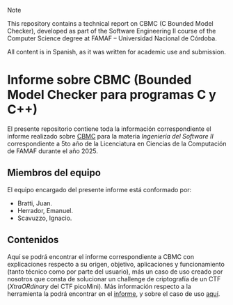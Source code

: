 > [!note]
> This repository contains a technical report on CBMC (C Bounded Model Checker), developed as part of the Software Engineering II course of the Computer Science degree at FAMAF – Universidad Nacional de Córdoba.
>
> All content is in Spanish, as it was written for academic use and submission.

# Informe sobre CBMC (Bounded Model Checker para programas C y C++)

El presente repositorio contiene toda la información correspondiente el informe realizado sobre [CBMC](https://www.cprover.org/cbmc/) para la materia _Ingeniería del Software II_ correspondiente a 5to año de la Licenciatura en Ciencias de la Computación de FAMAF durante el año 2025.

## Miembros del equipo

El equipo encargado del presente informe está conformado por:

- Bratti, Juan.
- Herrador, Emanuel.
- Scavuzzo, Ignacio.

## Contenidos

Aquí se podrá encontrar el informe correspondiente a CBMC con explicaciones respecto a su origen, objetivo, aplicaciones y funcionamiento (tanto técnico como por parte del usuario), más un caso de uso creado por nosotros que consta de solucionar un challenge de criptografía de un CTF (_XtraORdinary_ del CTF picoMini). Más información respecto a la herramienta la podrá encontrar en el [informe](./report.pdf), y sobre el caso de uso [aquí](./use_case/README.md).
